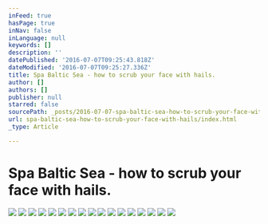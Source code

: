 ```yaml
---
inFeed: true
hasPage: true
inNav: false
inLanguage: null
keywords: []
description: ''
datePublished: '2016-07-07T09:25:43.818Z'
dateModified: '2016-07-07T09:25:27.336Z'
title: Spa Baltic Sea - how to scrub your face with hails.
author: []
authors: []
publisher: null
starred: false
sourcePath: _posts/2016-07-07-spa-baltic-sea-how-to-scrub-your-face-with-hails.md
url: spa-baltic-sea-how-to-scrub-your-face-with-hails/index.html
_type: Article

---
```

# Spa Baltic Sea - how to scrub your face with hails.
![](https://the-grid-user-content.s3-us-west-2.amazonaws.com/6f20a233-b530-4178-8a5f-55beefd7bc78.jpg)
![](https://the-grid-user-content.s3-us-west-2.amazonaws.com/08fbe4c0-6076-4b5d-806e-7c5ee1a864f5.jpg)
![](https://the-grid-user-content.s3-us-west-2.amazonaws.com/00019264-a7a6-4ebc-b7ee-62b36bacf8fe.jpg)
![](https://the-grid-user-content.s3-us-west-2.amazonaws.com/da7065d9-d6c9-49b5-a8f1-acdc8cae2289.jpg)
![](https://the-grid-user-content.s3-us-west-2.amazonaws.com/eccabe53-5fa4-408d-9db3-b617433043e8.jpg)
![](https://the-grid-user-content.s3-us-west-2.amazonaws.com/14245321-e75c-400b-bdb4-4682079be6a9.jpg)
![](https://the-grid-user-content.s3-us-west-2.amazonaws.com/769f1811-a5c4-4cb6-bf53-d334d43825d9.jpg)
![](https://the-grid-user-content.s3-us-west-2.amazonaws.com/479a1a4f-bae4-415e-b04b-d1f4f9ed3584.gif)
![](https://the-grid-user-content.s3-us-west-2.amazonaws.com/56922b7a-3258-4dd2-a3ac-9e60cb0ae089.jpg)
![](https://the-grid-user-content.s3-us-west-2.amazonaws.com/2726661c-fcf2-4163-aca9-e807d52579be.jpg)
![](https://the-grid-user-content.s3-us-west-2.amazonaws.com/4b737c7a-2663-443e-ae2e-91ee148464a1.jpg)
![](https://the-grid-user-content.s3-us-west-2.amazonaws.com/c6c9095e-35d4-4c1f-84e8-dc6976676caa.jpg)
![](https://the-grid-user-content.s3-us-west-2.amazonaws.com/12d10ca3-388c-4b91-9dd8-89dadf787471.jpg)
![](https://the-grid-user-content.s3-us-west-2.amazonaws.com/5873e464-9571-4169-9d2b-64812608010d.jpg)
![](https://the-grid-user-content.s3-us-west-2.amazonaws.com/71fcacee-6643-43b5-bc82-00d9f03a03b2.jpg)
![](https://the-grid-user-content.s3-us-west-2.amazonaws.com/c61b001d-ba1c-4bef-b37d-fa0ac7a80db5.jpg)
![](https://the-grid-user-content.s3-us-west-2.amazonaws.com/006daacf-7423-44b8-bf3a-f8722df26936.jpg)